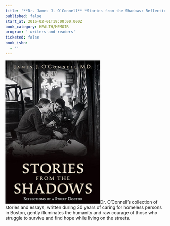 ```yaml
---
title: '**Dr. James J. O’Connell** *Stories from the Shadows: Reflections of a Street Doctor*'
published: false
start_at: 2016-02-01T19:00:00.000Z
book_category: HEALTH/MEMOIR
program: '-writers-and-readers'
ticketed: false
book_isbn:
  - ''
---
```


![](/uploads/versions/cover-stories-from-the-shadows---x0-0-300-452-300-452x---.jpg)Dr. O’Connell’s collection of stories and essays, written during 30 years of caring for homeless persons in Boston, gently illuminates the humanity and raw courage of those who struggle to survive and find hope while living on the streets.